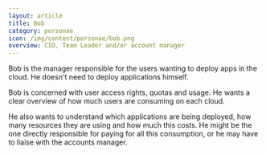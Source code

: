 ```yaml
---
layout: article
title: Bob
category: personae
icon: /img/content/personae/bob.png
overview: CIO, Team Leader and/or account manager
---
```


Bob is the manager responsible for the users wanting to deploy apps in the cloud. He doesn't need to deploy applications himself.

Bob is concerned with user access rights, quotas and usage. He wants a clear overview of how much users are consuming on each cloud.

He also wants to understand which applications are being deployed, how many resources they are using and how much this costs. He might be the one directly responsible for paying for all this consumption, or he may have to liaise with the accounts manager.
